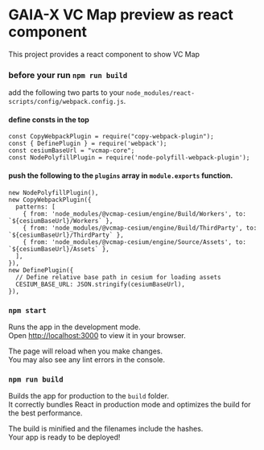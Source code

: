# GAIA-X VC Map preview as react component

This project provides a react component to show VC Map

### before your run `npm run build`

add the following two parts to your `node_modules/react-scripts/config/webpack.config.js`.

#### define consts in the top
```
const CopyWebpackPlugin = require("copy-webpack-plugin");
const { DefinePlugin } = require('webpack');
const cesiumBaseUrl = "vcmap-core";
const NodePolyfillPlugin = require('node-polyfill-webpack-plugin');
```

#### push the following to the `plugins` array in `module.exports` function.
```
new NodePolyfillPlugin(),
new CopyWebpackPlugin({
  patterns: [
    { from: 'node_modules/@vcmap-cesium/engine/Build/Workers', to: `${cesiumBaseUrl}/Workers` },
    { from: 'node_modules/@vcmap-cesium/engine/Build/ThirdParty', to: `${cesiumBaseUrl}/ThirdParty` },
    { from: 'node_modules/@vcmap-cesium/engine/Source/Assets', to: `${cesiumBaseUrl}/Assets` },
  ],
}),
new DefinePlugin({
  // Define relative base path in cesium for loading assets
  CESIUM_BASE_URL: JSON.stringify(cesiumBaseUrl),
}),
```
### `npm start`

Runs the app in the development mode.\
Open [http://localhost:3000](http://localhost:3000) to view it in your browser.

The page will reload when you make changes.\
You may also see any lint errors in the console.

### `npm run build`

Builds the app for production to the `build` folder.\
It correctly bundles React in production mode and optimizes the build for the best performance.

The build is minified and the filenames include the hashes.\
Your app is ready to be deployed!
